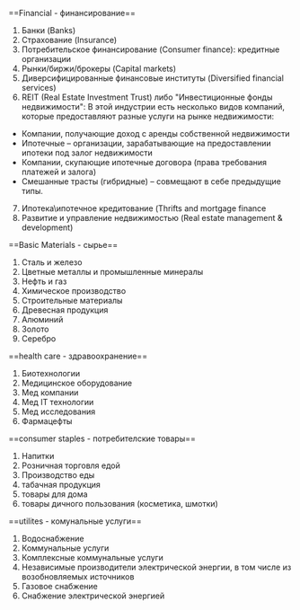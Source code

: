 ==Financial - финансирование==
1. Банки (Banks)
2. Страхование (Insurance)
3. Потребительское финансирование (Consumer finance): кредитные организации
4. Рынки/биржи/брокеры (Capital markets)
5. Диверсифицированные финансовые институты (Diversified financial services)
6. REIT (Real Estate Investment Trust) либо "Инвестиционные фонды недвижимости": В этой индустрии есть несколько видов компаний, которые предоставляют разные услуги на рынке недвижимости:
* Компании, получающие доход с аренды собственной недвижимости
* Ипотечные – организации, зарабатывающие на предоставлении ипотеки под залог недвижимости
* Компании, скупающие ипотечные договора (права требования платежей и залога)
* Смешанные трасты (гибридные) – совмещают в себе предыдущие типы.
7. Ипотека\ипотечное кредитование (Thrifts and mortgage finance
8. Развитие и управление недвижимостью (Real estate management & development)

==Basic Materials - сырье==
1. Сталь и железо
2. Цветные металлы и промышленные минералы
3. Нефть и газ
4. Химическое производство
5. Строительные материалы
6. Древесная продукция
7. Алюминий
8. Золото
9. Серебро

==health care - здравоохранение==
1. Биотехнологии
2. Медицинское оборудование
3. Мед компании
4. Мед IT технологии
5. Мед исследования
6. Фармацефты

==consumer staples - потребителские товары==
1. Напитки
2. Розничная торговля едой
3. Производство еды
4. табачная продукция
5. товары для дома
6. товары дичного пользования (косметика, шмотки)

==utilites - комунальные услуги==
1. Водоснабжение
2. Коммунальные услуги
3. Комплексные коммунальные услуги
4. Независимые производители электрической энергии, в том числе из возобновляемых источников
5. Газовое снабжение
6. Снабжение электрической энергией
